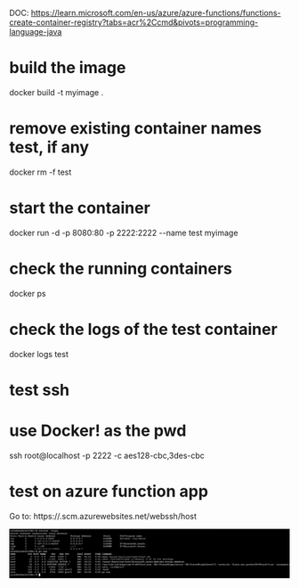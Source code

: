 DOC: https://learn.microsoft.com/en-us/azure/azure-functions/functions-create-container-registry?tabs=acr%2Ccmd&pivots=programming-language-java

# build the image

docker build -t myimage .

# remove existing container names test, if any

docker rm -f test

# start the container

docker run -d -p 8080:80 -p 2222:2222 --name test myimage

# check the running containers

docker ps

# check the logs of the test container

docker logs test

# test ssh

# use Docker! as the pwd

ssh root@localhost -p 2222 -c aes128-cbc,3des-cbc

# test on azure function app

Go to: https://<your-webapp-name>.scm.azurewebsites.net/webssh/host

![SSH on WebApp](ssh-img.png)
